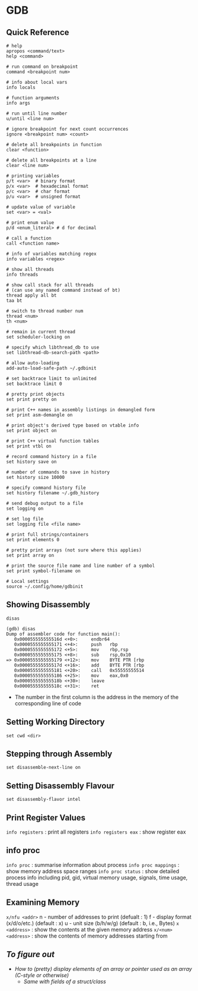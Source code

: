 # GDB

## Quick Reference
```gdb
# help
apropos <command/text>
help <command>

# run command on breakpoint
command <breakpoint num>

# info about local vars
info locals

# function arguments
info args

# run until line number
u/until <line num>

# ignore breakpoint for next count occurrences
ignore <breakpoint num> <count>

# delete all breakpoints in function
clear <function>

# delete all breakpoints at a line
clear <line num>

# printing variables
p/t <var>  # binary format
p/x <var>  # hexadecimal format
p/c <var>  # char format
p/u <var>  # unsigned format

# update value of variable
set <var> = <val>

# print enum value
p/d <enum_literal> # d for decimal

# call a function
call <function name>

# info of variables matching regex
info variables <regex>

# show all threads
info threads

# show call stack for all threads
# (can use any named command instead of bt)
thread apply all bt 
taa bt

# switch to thread number num
thread <num>
th <num>

# remain in current thread
set scheduler-locking on

# specify which libthread_db to use 
set libthread-db-search-path <path>

# allow auto-loading
add-auto-load-safe-path ~/.gdbinit

# set backtrace limit to unlimited
set backtrace limit 0

# pretty print objects
set print pretty on

# print C++ names in assembly listings in demangled form
set print asm-demangle on

# print object's derived type based on vtable info
set print object on

# print C++ virtual function tables
set print vtbl on

# record command history in a file
set history save on

# number of commands to save in history
set history size 10000

# specify command history file
set history filename ~/.gdb_history

# send debug output to a file
set logging on 

# set log file
set logging file <file name>

# print full strings/containers
set print elements 0

# pretty print arrays (not sure where this applies)
set print array on

# print the source file name and line number of a symbol
set print symbol-filename on

# Local settings
source ~/.config/home/gdbinit
```

## Showing Disassembly
`disas`
```
(gdb) disas
Dump of assembler code for function main():
   0x000055555555516d <+0>:     endbr64
   0x0000555555555171 <+4>:     push   rbp
   0x0000555555555172 <+5>:     mov    rbp,rsp
   0x0000555555555175 <+8>:     sub    rsp,0x10
=> 0x0000555555555179 <+12>:    mov    BYTE PTR [rbp
   0x000055555555517d <+16>:    add    BYTE PTR [rbp
   0x0000555555555181 <+20>:    call   0x55555555514
   0x0000555555555186 <+25>:    mov    eax,0x0
   0x000055555555518b <+30>:    leave
   0x000055555555518c <+31>:    ret
```
* The number in the first column is the address in the memory of the corresponding line of code

## Setting Working Directory
`set cwd <dir>`

## Stepping through Assembly
`set disassemble-next-line on`

## Setting Disassembly Flavour
`set disassembly-flavor intel`

## Print Register Values
`info registers` : print all registers
`info registers eax` : show register eax

## info proc
`info proc` : summarise information about process
`info proc mappings` : show memory address space ranges
`info proc status` : show detailed process info including pid, gid, virtual memory usage, signals, time usage, thread usage

## Examining Memory
`x/nfu <addr>` 
    n - number of addresses to print (defualt : 1)
    f - display format (x/d/o/etc.) (default : x)
    u - unit size (b/h/w/g) (default : b, i.e., Bytes)
`x <address>` : show the contents at the given memory address
`x/<num> <address>` : show the contents of <num> memory addresses starting from <address>


## To figure out
* How to (pretty) display elements of an array or pointer used as an array (C-style or otherwise)
    * Same with fields of a struct/class
